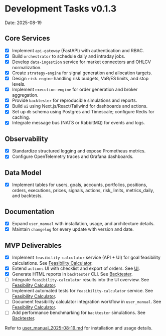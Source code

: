 # Development Tasks v0.1.3

Date: 2025-08-19

## Core Services
- [x] Implement `api-gateway` (FastAPI) with authentication and RBAC.
- [x] Build `orchestrator` to schedule daily and intraday jobs.
- [x] Develop `data-ingestion` service for market connectors and OHLCV normalization.
- [x] Create `strategy-engine` for signal generation and allocation targets.
- [x] Design `risk-engine` handling risk budgets, VaR/ES limits, and stop levels.
- [x] Implement `execution-engine` for order generation and broker aggregation.
- [x] Provide `backtester` for reproducible simulations and reports.
- [x] Build `ui` using Next.js/React/Tailwind for dashboards and actions.
- [x] Set up `db` schema using Postgres and Timescale; configure Redis for caching.
- [x] Integrate message bus (NATS or RabbitMQ) for events and logs.

## Observability
- [x] Standardize structured logging and expose Prometheus metrics.
- [x] Configure OpenTelemetry traces and Grafana dashboards.

## Data Model
- [x] Implement tables for users, goals, accounts, portfolios, positions, orders, executions, prices, signals, actions, risk_limits, metrics_daily, and backtests.

## Documentation
- [x] Expand `user_manual` with installation, usage, and architecture details.
- [x] Maintain `changelog` for every update with version and date.

## MVP Deliverables
- [x] Implement `feasibility-calculator` service (API + UI) for goal feasibility calculations. See [Feasibility Calculator](user_manual_2025-08-19.md#feasibility-calculator).
- [x] Extend `actions` UI with checklist and export of orders. See [UI](user_manual_2025-08-19.md#ui).
- [x] Generate HTML reports in `backtester` CLI. See [Backtester](user_manual_2025-08-19.md#backtester).
- [ ] Integrate `feasibility-calculator` results into the UI overview. See [Feasibility Calculator](user_manual_2025-08-19.md#feasibility-calculator).
- [ ] Implement automated tests for `feasibility-calculator` service. See [Feasibility Calculator](user_manual_2025-08-19.md#feasibility-calculator).
- [ ] Document feasibility calculator integration workflow in `user_manual`. See [Feasibility Calculator](user_manual_2025-08-19.md#feasibility-calculator).
- [ ] Add performance benchmarking for `backtester` simulations. See [Backtester](user_manual_2025-08-19.md#backtester).

Refer to [user_manual_2025-08-19.md](user_manual_2025-08-19.md) for installation and usage details.
